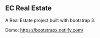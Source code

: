 ## EC Real Estate

A Real Estate project built with bootstrap 3.

Demo: https://bootstrapx.netlify.com/

